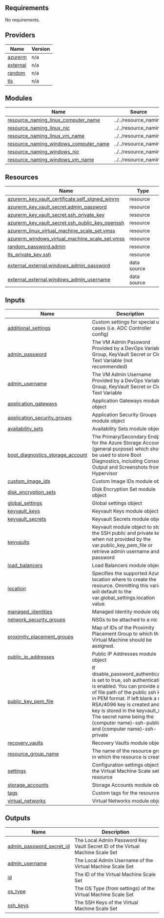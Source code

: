 <!-- BEGIN_TF_DOCS -->
## Requirements

No requirements.

## Providers

| Name | Version |
|------|---------|
| <a name="provider_azurerm"></a> [azurerm](#provider\_azurerm) | n/a |
| <a name="provider_external"></a> [external](#provider\_external) | n/a |
| <a name="provider_random"></a> [random](#provider\_random) | n/a |
| <a name="provider_tls"></a> [tls](#provider\_tls) | n/a |

## Modules

| Name | Source | Version |
|------|--------|---------|
| <a name="module_resource_naming_linux_computer_name"></a> [resource\_naming\_linux\_computer\_name](#module\_resource\_naming\_linux\_computer\_name) | ../../resource_naming | n/a |
| <a name="module_resource_naming_linux_nic"></a> [resource\_naming\_linux\_nic](#module\_resource\_naming\_linux\_nic) | ../../resource_naming | n/a |
| <a name="module_resource_naming_linux_vm_name"></a> [resource\_naming\_linux\_vm\_name](#module\_resource\_naming\_linux\_vm\_name) | ../../resource_naming | n/a |
| <a name="module_resource_naming_windows_computer_name"></a> [resource\_naming\_windows\_computer\_name](#module\_resource\_naming\_windows\_computer\_name) | ../../resource_naming | n/a |
| <a name="module_resource_naming_windows_nic"></a> [resource\_naming\_windows\_nic](#module\_resource\_naming\_windows\_nic) | ../../resource_naming | n/a |
| <a name="module_resource_naming_windows_vm_name"></a> [resource\_naming\_windows\_vm\_name](#module\_resource\_naming\_windows\_vm\_name) | ../../resource_naming | n/a |

## Resources

| Name | Type |
|------|------|
| [azurerm_key_vault_certificate.self_signed_winrm](https://registry.terraform.io/providers/hashicorp/azurerm/latest/docs/resources/key_vault_certificate) | resource |
| [azurerm_key_vault_secret.admin_password](https://registry.terraform.io/providers/hashicorp/azurerm/latest/docs/resources/key_vault_secret) | resource |
| [azurerm_key_vault_secret.ssh_private_key](https://registry.terraform.io/providers/hashicorp/azurerm/latest/docs/resources/key_vault_secret) | resource |
| [azurerm_key_vault_secret.ssh_public_key_openssh](https://registry.terraform.io/providers/hashicorp/azurerm/latest/docs/resources/key_vault_secret) | resource |
| [azurerm_linux_virtual_machine_scale_set.vmss](https://registry.terraform.io/providers/hashicorp/azurerm/latest/docs/resources/linux_virtual_machine_scale_set) | resource |
| [azurerm_windows_virtual_machine_scale_set.vmss](https://registry.terraform.io/providers/hashicorp/azurerm/latest/docs/resources/windows_virtual_machine_scale_set) | resource |
| [random_password.admin](https://registry.terraform.io/providers/hashicorp/random/latest/docs/resources/password) | resource |
| [tls_private_key.ssh](https://registry.terraform.io/providers/hashicorp/tls/latest/docs/resources/private_key) | resource |
| [external_external.windows_admin_password](https://registry.terraform.io/providers/hashicorp/external/latest/docs/data-sources/external) | data source |
| [external_external.windows_admin_username](https://registry.terraform.io/providers/hashicorp/external/latest/docs/data-sources/external) | data source |

## Inputs

| Name | Description | Type | Default | Required |
|------|-------------|------|---------|:--------:|
| <a name="input_additional_settings"></a> [additional\_settings](#input\_additional\_settings) | Custom settings for special use cases (i.e. ADC Controller config) | `map` | `{}` | no |
| <a name="input_admin_password"></a> [admin\_password](#input\_admin\_password) | The VM Admin Password Provided by a DevOps Variable Group, KeyVault Secret or Clear Text Variable (not recommended) | `string` | `null` | no |
| <a name="input_admin_username"></a> [admin\_username](#input\_admin\_username) | The VM Admin Username Provided by a DevOps Variable Group, KeyVault Secret or Clear Text Variable | `string` | `null` | no |
| <a name="input_application_gateways"></a> [application\_gateways](#input\_application\_gateways) | Application Gateways module object | `any` | n/a | yes |
| <a name="input_application_security_groups"></a> [application\_security\_groups](#input\_application\_security\_groups) | Application Security Groups module object | `any` | n/a | yes |
| <a name="input_availability_sets"></a> [availability\_sets](#input\_availability\_sets) | Availability Sets module object | `map` | `{}` | no |
| <a name="input_boot_diagnostics_storage_account"></a> [boot\_diagnostics\_storage\_account](#input\_boot\_diagnostics\_storage\_account) | The Primary/Secondary Endpoint for the Azure Storage Account (general purpose) which should be used to store Boot Diagnostics, including Console Output and Screenshots from the Hypervisor | `map` | `{}` | no |
| <a name="input_custom_image_ids"></a> [custom\_image\_ids](#input\_custom\_image\_ids) | Custom Image IDs module object | `map` | `{}` | no |
| <a name="input_disk_encryption_sets"></a> [disk\_encryption\_sets](#input\_disk\_encryption\_sets) | Disk Encryption Set module object | `map` | `{}` | no |
| <a name="input_global_settings"></a> [global\_settings](#input\_global\_settings) | Global settings object | `any` | n/a | yes |
| <a name="input_keyvault_keys"></a> [keyvault\_keys](#input\_keyvault\_keys) | Keyvault Keys module object | `map` | `{}` | no |
| <a name="input_keyvault_secrets"></a> [keyvault\_secrets](#input\_keyvault\_secrets) | Keyvault Secrets module object | `map` | `{}` | no |
| <a name="input_keyvaults"></a> [keyvaults](#input\_keyvaults) | Keyvault module object to store the SSH public and private keys when not provided by the var.public\_key\_pem\_file or retrieve admin username and password | `any` | `null` | no |
| <a name="input_load_balancers"></a> [load\_balancers](#input\_load\_balancers) | Load Balancers module object | `any` | n/a | yes |
| <a name="input_location"></a> [location](#input\_location) | Specifies the supported Azure location where to create the resource. Ommitting this variable will default to the var.global\_settings.location value. | `string` | `null` | no |
| <a name="input_managed_identities"></a> [managed\_identities](#input\_managed\_identities) | Managed Identity module object | `map` | `{}` | no |
| <a name="input_network_security_groups"></a> [network\_security\_groups](#input\_network\_security\_groups) | NSGs to be attached to a nic | `map` | `{}` | no |
| <a name="input_proximity_placement_groups"></a> [proximity\_placement\_groups](#input\_proximity\_placement\_groups) | Map of IDs of the Proximity Placement Group to which this Virtual Machine should be assigned. | `map` | `{}` | no |
| <a name="input_public_ip_addresses"></a> [public\_ip\_addresses](#input\_public\_ip\_addresses) | Public IP Addresses module object | `map` | `{}` | no |
| <a name="input_public_key_pem_file"></a> [public\_key\_pem\_file](#input\_public\_key\_pem\_file) | If disable\_password\_authentication is set to true, ssh authentication is enabled. You can provide a list of file path of the public ssh key in PEM format. If left blank a new RSA/4096 key is created and the key is stored in the keyvault\_id. The secret name being the {computer name}-ssh-public and {computer name}-ssh-private | `string` | `""` | no |
| <a name="input_recovery_vaults"></a> [recovery\_vaults](#input\_recovery\_vaults) | Recovery Vaults module object | `map` | `{}` | no |
| <a name="input_resource_group_name"></a> [resource\_group\_name](#input\_resource\_group\_name) | The name of the resource group in which the resource is created | `string` | n/a | yes |
| <a name="input_settings"></a> [settings](#input\_settings) | Configuration settings object for the Virtual Machine Scale set resource | `any` | n/a | yes |
| <a name="input_storage_accounts"></a> [storage\_accounts](#input\_storage\_accounts) | Storage Accounts module object | `map` | `{}` | no |
| <a name="input_tags"></a> [tags](#input\_tags) | Custom tags for the resource | `map` | `{}` | no |
| <a name="input_virtual_networks"></a> [virtual\_networks](#input\_virtual\_networks) | Virtual Networks module object | `any` | n/a | yes |

## Outputs

| Name | Description |
|------|-------------|
| <a name="output_admin_password_secret_id"></a> [admin\_password\_secret\_id](#output\_admin\_password\_secret\_id) | The Local Admin Password Key Vault Secret ID of the Virtual Machine Scale Set |
| <a name="output_admin_username"></a> [admin\_username](#output\_admin\_username) | The Local Admin Username of the Virtual Machine Scale Set |
| <a name="output_id"></a> [id](#output\_id) | The ID of the Virtual Machine Scale Set |
| <a name="output_os_type"></a> [os\_type](#output\_os\_type) | The OS Type (from settings) of the Virtual Machine Scale Set |
| <a name="output_ssh_keys"></a> [ssh\_keys](#output\_ssh\_keys) | The SSH Keys of the Virtual Machine Scale Set |
<!-- END_TF_DOCS -->